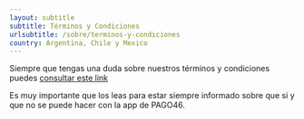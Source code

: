 ```yaml
---
layout: subtitle
subtitle: Términos y Condiciones
urlsubtitle: /sobre/terminos-y-condiciones
country: Argentina, Chile y Mexico
---
```

Siempre que tengas una duda sobre nuestros términos y condiciones puedes [consultar este link](https://pago46.com/terminos-y-condiciones/)

Es muy importante que los leas para estar siempre informado sobre que si y que no se puede hacer con la app de PAGO46.